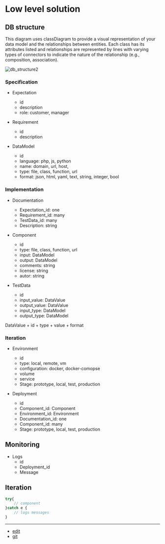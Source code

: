 # Low level solution

## DB structure

This diagram uses classDiagram to provide a visual representation of your data model and the relationships between entities. Each class has its attributes listed and relationships are represented by lines with varying types of connectors to indicate the nature of the relationship (e.g., composition, association).

![db_structure2](/db_structure2.png)


### Specification

+ Expectation
    + id  
    + description  
    + role: customer, manager

+ Requirement
    + id
    + description

+ DataModel
    + id
    + language: php, js, python
    + name: domain, url, host, 
    + type: file, class, function, url
    + format: json, html, yaml, text, string, integer, bool    




### Implementation

+ Documentation
    + Expectation_id: one
    + Requirement_id: many
    + TestData_id: many
    + Description: string    

+ Component
    + id  
    + type: file, class, function, url
    + input: DataModel
    + output: DataModel
    + comments: string
    + license: string
    + autor: string

+ TestData
    + id
    + input_value: DataValue
    + output_value: DataValue
    + input_type: DataModel
    + output_type: DataModel

DataValue
    + id
    + type
    + value
    + format


### Iteration


+ Environment
    + id
    + type: local, remote, vm  
    + configuration: docker, docker-comopse
    + volume
    + service
    + Stage: prototype, local, test, production

      
+ Deployment
    + id    
    + Component_id: Component
    + Environment_id: Environment
    + Documentation_id: one
    + Component_id: many
    + Stage: prototype, local, test, production
    
      
## Monitoring

 + Logs
    + id
    + Deployment_id
    + Message
    


## Iteration

```php
try{
    // component
}catch e {
    // logs messages
}
```


---

+ [edit](https://github.com/ModuleTool/docs/edit/main/2/README.md)
+ [git](https://github.com/ModuleTool/docs/)
